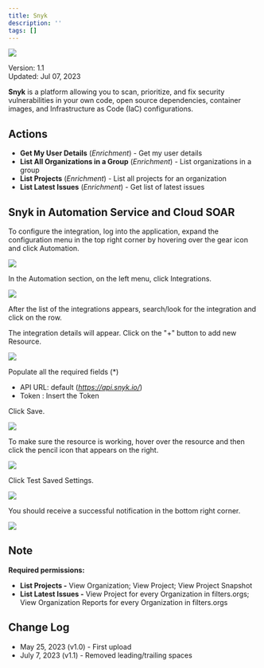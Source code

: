 ```yaml
---
title: Snyk
description: ''
tags: []
---
```


![](/img/platform-services/automation-service/app-central/logos/snyk.png)

Version: 1.1  
Updated: Jul 07, 2023

**Snyk** is a platform allowing you to scan, prioritize, and fix security vulnerabilities in your own code, open source dependencies, container images, and Infrastructure as Code (IaC) configurations.

## Actions

* **Get My User Details** (*Enrichment*) - Get my user details
* **List All Organizations in a Group** (*Enrichment*) - List organizations in a group
* **List Projects** (*Enrichment*) - List all projects for an organization
* **List Latest Issues** (*Enrichment*) - Get list of latest issues

## Snyk in Automation Service and Cloud SOAR

To configure the integration, log into the application, expand the configuration menu in the top right corner by hovering over the gear icon and click Automation.

![](/img/platform-services/automation-service/app-central/integrations/snyk/snyk-1.png)

In the Automation section, on the left menu, click Integrations.

![](/img/platform-services/automation-service/app-central/integrations/snyk/snyk-2.png)

After the list of the integrations appears, search/look for the integration and click on the row.

The integration details will appear. Click on the "+" button to add new Resource.

![](/img/platform-services/automation-service/app-central/integrations/snyk/snyk-3.png)

Populate all the required fields (\*)

* API URL: default (*https://api.snyk.io/*)
* Token : Insert the Token

Click Save.

![](/img/platform-services/automation-service/app-central/integrations/snyk/snyk-4.png)

To make sure the resource is working, hover over the resource and then click the pencil icon that appears on the right.

![](/img/platform-services/automation-service/app-central/integrations/snyk/snyk-5.png)

Click Test Saved Settings.

![](/img/platform-services/automation-service/app-central/integrations/snyk/snyk-6.png)

You should receive a successful notification in the bottom right corner.

![](/img/platform-services/automation-service/app-central/integrations/snyk/snyk-7.png)

## Note

**Required permissions:**

* **List Projects -** View Organization; View Project; View Project Snapshot
* **List Latest Issues -** View Project for every Organization in filters.orgs; View Organization Reports for every Organization in filters.orgs

## Change Log

* May 25, 2023 (v1.0) - First upload
* July 7, 2023 (v1.1) - Removed leading/trailing spaces
